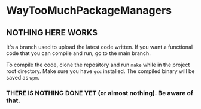 # WayTooMuchPackageManagers

## NOTHING HERE WORKS
It's a branch used to upload the latest code written. If you want a functional code that you can compile and run, go to the main branch.

To compile the code, clone the repository and run `make` while in the project root directory. Make sure you have `gcc` installed. The compiled binary will be saved as `wpm`.

### THERE IS NOTHING DONE YET (or almost nothing). Be aware of that.